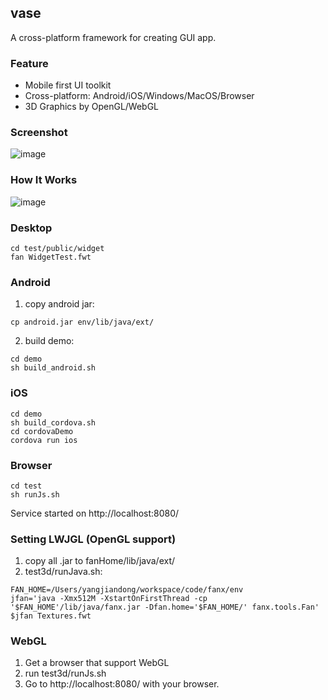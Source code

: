 ## vase

A cross-platform framework for creating GUI app.

### Feature
- Mobile first UI toolkit
- Cross-platform: Android/iOS/Windows/MacOS/Browser
- 3D Graphics by OpenGL/WebGL

### Screenshot

![image](https://raw.githubusercontent.com/fanx-dev/vase/master/res/snap.png)


### How It Works

![image](https://raw.githubusercontent.com/fanx-dev/vase/master/res/architecture.png)

### Desktop
  ```
  cd test/public/widget
  fan WidgetTest.fwt
  ```

### Android
  1. copy android jar:
  ```
  cp android.jar env/lib/java/ext/
  ```
  2. build demo:
  ```
  cd demo
  sh build_android.sh
  ```

### iOS
  ```
  cd demo
  sh build_cordova.sh
  cd cordovaDemo
  cordova run ios
  ```

### Browser
  ```
  cd test
  sh runJs.sh
  ```
  Service started on http://localhost:8080/

### Setting LWJGL (OpenGL support)
1. copy all .jar to fanHome/lib/java/ext/
2. test3d/runJava.sh:
  ```
  FAN_HOME=/Users/yangjiandong/workspace/code/fanx/env
  jfan='java -Xmx512M -XstartOnFirstThread -cp '$FAN_HOME'/lib/java/fanx.jar -Dfan.home='$FAN_HOME/' fanx.tools.Fan'
  $jfan Textures.fwt
  ```

### WebGL
1. Get a browser that support WebGL
2. run test3d/runJs.sh
3. Go to http://localhost:8080/ with your browser.

